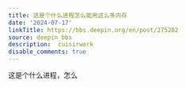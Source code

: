 ```yaml
---
title: 这是个什么进程怎么能用这么多内存
date: '2024-07-17'
linkTitle: https://bbs.deepin.org/en/post/275202
source: deepin_bbs
description:  cuisirwork 
disable_comments: true
---
```

这是个什么进程，怎么
